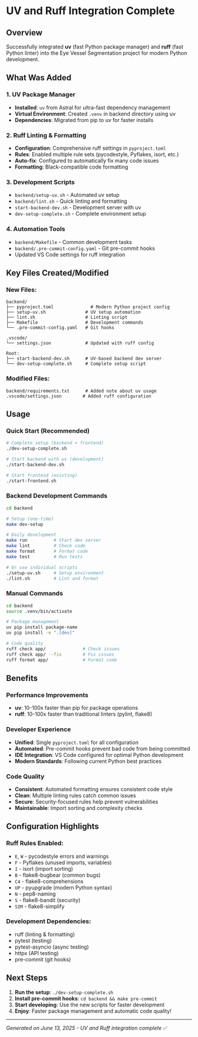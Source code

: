 # UV and Ruff Integration Complete

## Overview
Successfully integrated **uv** (fast Python package manager) and **ruff** (fast Python linter) into the Eye Vessel Segmentation project for modern Python development.

## What Was Added

### 1. UV Package Manager
- **Installed**: `uv` from Astral for ultra-fast dependency management
- **Virtual Environment**: Created `.venv` in backend directory using uv
- **Dependencies**: Migrated from pip to uv for faster installs

### 2. Ruff Linting & Formatting
- **Configuration**: Comprehensive ruff settings in `pyproject.toml`
- **Rules**: Enabled multiple rule sets (pycodestyle, Pyflakes, isort, etc.)
- **Auto-fix**: Configured to automatically fix many code issues
- **Formatting**: Black-compatible code formatting

### 3. Development Scripts
- `backend/setup-uv.sh` - Automated uv setup
- `backend/lint.sh` - Quick linting and formatting
- `start-backend-dev.sh` - Development server with uv
- `dev-setup-complete.sh` - Complete environment setup

### 4. Automation Tools
- `backend/Makefile` - Common development tasks
- `backend/.pre-commit-config.yaml` - Git pre-commit hooks
- Updated VS Code settings for ruff integration

## Key Files Created/Modified

### New Files:
```
backend/
├── pyproject.toml              # Modern Python project config
├── setup-uv.sh               # UV setup automation
├── lint.sh                   # Linting script
├── Makefile                  # Development commands
└── .pre-commit-config.yaml   # Git hooks

.vscode/
└── settings.json             # Updated with ruff config

Root:
├── start-backend-dev.sh      # UV-based backend dev server
└── dev-setup-complete.sh     # Complete setup script
```

### Modified Files:
```
backend/requirements.txt      # Added note about uv usage
.vscode/settings.json        # Added ruff configuration
```

## Usage

### Quick Start (Recommended)
```bash
# Complete setup (backend + frontend)
./dev-setup-complete.sh

# Start backend with uv (development)
./start-backend-dev.sh

# Start frontend (existing)
./start-frontend.sh
```

### Backend Development Commands
```bash
cd backend

# Setup (one-time)
make dev-setup

# Daily development
make run          # Start dev server
make lint         # Check code
make format       # Format code
make test         # Run tests

# Or use individual scripts
./setup-uv.sh     # Setup environment
./lint.sh         # Lint and format
```

### Manual Commands
```bash
cd backend
source .venv/bin/activate

# Package management
uv pip install package-name
uv pip install -e ".[dev]"

# Code quality
ruff check app/              # Check issues
ruff check app/ --fix        # Fix issues
ruff format app/             # Format code
```

## Benefits

### Performance Improvements
- **uv**: 10-100x faster than pip for package operations
- **ruff**: 10-100x faster than traditional linters (pylint, flake8)

### Developer Experience
- **Unified**: Single `pyproject.toml` for all configuration
- **Automated**: Pre-commit hooks prevent bad code from being committed
- **IDE Integration**: VS Code configured for optimal Python development
- **Modern Standards**: Following current Python best practices

### Code Quality
- **Consistent**: Automated formatting ensures consistent code style
- **Clean**: Multiple linting rules catch common issues
- **Secure**: Security-focused rules help prevent vulnerabilities
- **Maintainable**: Import sorting and complexity checks

## Configuration Highlights

### Ruff Rules Enabled:
- `E`, `W` - pycodestyle errors and warnings
- `F` - Pyflakes (unused imports, variables)
- `I` - isort (import sorting)
- `B` - flake8-bugbear (common bugs)
- `C4` - flake8-comprehensions
- `UP` - pyupgrade (modern Python syntax)
- `N` - pep8-naming
- `S` - flake8-bandit (security)
- `SIM` - flake8-simplify

### Development Dependencies:
- ruff (linting & formatting)
- pytest (testing)
- pytest-asyncio (async testing)
- httpx (API testing)
- pre-commit (git hooks)

## Next Steps

1. **Run the setup**: `./dev-setup-complete.sh`
2. **Install pre-commit hooks**: `cd backend && make pre-commit`
3. **Start developing**: Use the new scripts for faster development
4. **Enjoy**: Faster package management and automatic code quality!

---

*Generated on June 13, 2025 - UV and Ruff integration complete* ✅
